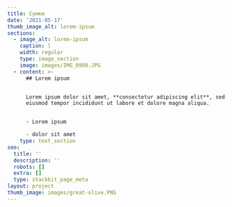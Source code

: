 ```yaml
---
title: Сумки
date: '2021-05-17'
thumb_image_alt: lorem-ipsum
sections:
  - image_alt: lorem-ipsum
    caption: l
    width: regular
    type: image_section
    image: images/IMG_0998.JPG
  - content: >-
      ## Lorem ipsum


      Lorem ipsum dolor sit amet, **consectetur adipiscing elit**, sed do
      eiusmod tempor incididunt ut labore et dolore magna aliqua.


      - Lorem ipsum

      - dolor sit amet
    type: text_section
seo:
  title: ''
  description: ''
  robots: []
  extra: []
  type: stackbit_page_meta
layout: project
thumb_image: images/great-olive.PNG
---
```

